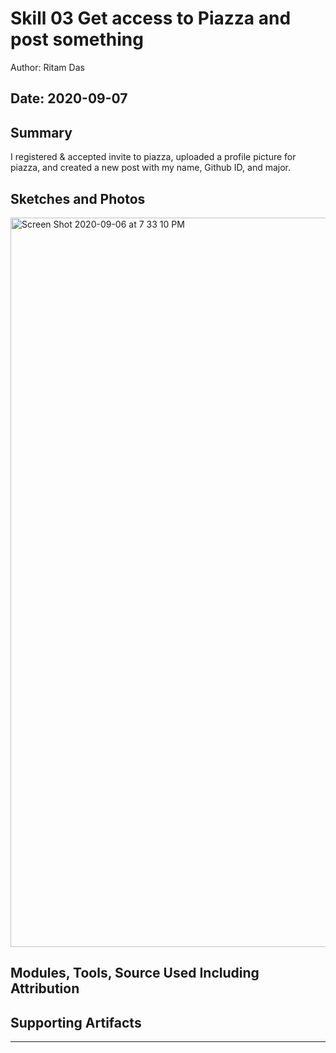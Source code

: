 #  Skill 03 Get access to Piazza and post something

Author: Ritam Das

Date: 2020-09-07
-----

## Summary
I registered & accepted invite to piazza, uploaded a profile picture for piazza, and created a new post with my name, Github ID, and major.

## Sketches and Photos
<img width="1167" alt="Screen Shot 2020-09-06 at 7 33 10 PM" src="https://user-images.githubusercontent.com/37518854/92413861-fda5c080-f11f-11ea-81f4-bce834082414.png">


## Modules, Tools, Source Used Including Attribution


## Supporting Artifacts


-----
